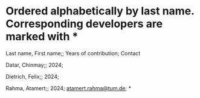 # Ordered alphabetically by last name. Corresponding developers are marked with *

Last name, First name;; Years of contribution; Contact

Datar, Chinmay;; 2024;

Dietrich, Felix;; 2024;

Rahma, Atamert;; 2024; atamert.rahma@tum.de; *
